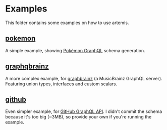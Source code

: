 # **Examples**

This folder contains some examples on how to use artemis.

## [**pokemon**](./pokemon)

A simple example, showing [Pokémon GraphQL](https://graphql-pokemon.now.sh/) schema generation.

## [**graphqbrainz**](./graphbrainz)

A more complex example, for [graphbrainz](https://graphbrainz.herokuapp.com) (a MusicBrainz GraphQL server). Featuring union types, interfaces and custom scalars.

## [**github**](./github)

Even simpler example, for [GitHub GraphQL API](https://graphbrainz.herokuapp.com). I didn't commit the schema because it's too big (~3MB), so provide your own if you're running the example.
